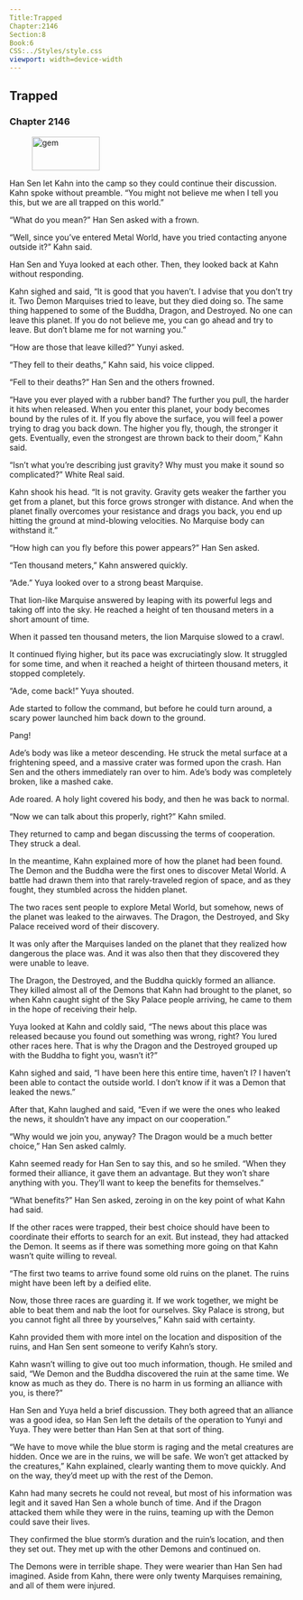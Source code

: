 ```yaml
---
Title:Trapped 
Chapter:2146 
Section:8 
Book:6 
CSS:../Styles/style.css 
viewport: width=device-width
---
```

  
## Trapped
### Chapter 2146
  
<figure>
	<img src="../Images/gem.gif" alt="gem" id="gem" width="120" height="60" />
</figure>
  

  
Han Sen let Kahn into the camp so they could continue their discussion. Kahn spoke without preamble. “You might not believe me when I tell you this, but we are all trapped on this world.”

“What do you mean?” Han Sen asked with a frown.

“Well, since you’ve entered Metal World, have you tried contacting anyone outside it?” Kahn said.

Han Sen and Yuya looked at each other. Then, they looked back at Kahn without responding.

Kahn sighed and said, “It is good that you haven’t. I advise that you don’t try it. Two Demon Marquises tried to leave, but they died doing so. The same thing happened to some of the Buddha, Dragon, and Destroyed. No one can leave this planet. If you do not believe me, you can go ahead and try to leave. But don’t blame me for not warning you.”

“How are those that leave killed?” Yunyi asked.

“They fell to their deaths,” Kahn said, his voice clipped.

“Fell to their deaths?” Han Sen and the others frowned.

“Have you ever played with a rubber band? The further you pull, the harder it hits when released. When you enter this planet, your body becomes bound by the rules of it. If you fly above the surface, you will feel a power trying to drag you back down. The higher you fly, though, the stronger it gets. Eventually, even the strongest are thrown back to their doom,” Kahn said.

“Isn’t what you’re describing just gravity? Why must you make it sound so complicated?” White Real said.

Kahn shook his head. “It is not gravity. Gravity gets weaker the farther you get from a planet, but this force grows stronger with distance. And when the planet finally overcomes your resistance and drags you back, you end up hitting the ground at mind-blowing velocities. No Marquise body can withstand it.”

“How high can you fly before this power appears?” Han Sen asked.

“Ten thousand meters,” Kahn answered quickly.

“Ade.” Yuya looked over to a strong beast Marquise.

That lion-like Marquise answered by leaping with its powerful legs and taking off into the sky. He reached a height of ten thousand meters in a short amount of time.

When it passed ten thousand meters, the lion Marquise slowed to a crawl.

It continued flying higher, but its pace was excruciatingly slow. It struggled for some time, and when it reached a height of thirteen thousand meters, it stopped completely.

“Ade, come back!” Yuya shouted.

Ade started to follow the command, but before he could turn around, a scary power launched him back down to the ground.

Pang!

Ade’s body was like a meteor descending. He struck the metal surface at a frightening speed, and a massive crater was formed upon the crash. Han Sen and the others immediately ran over to him. Ade’s body was completely broken, like a mashed cake.

Ade roared. A holy light covered his body, and then he was back to normal.

“Now we can talk about this properly, right?” Kahn smiled.

They returned to camp and began discussing the terms of cooperation. They struck a deal.

In the meantime, Kahn explained more of how the planet had been found. The Demon and the Buddha were the first ones to discover Metal World. A battle had drawn them into that rarely-traveled region of space, and as they fought, they stumbled across the hidden planet.

The two races sent people to explore Metal World, but somehow, news of the planet was leaked to the airwaves. The Dragon, the Destroyed, and Sky Palace received word of their discovery.

It was only after the Marquises landed on the planet that they realized how dangerous the place was. And it was also then that they discovered they were unable to leave.

The Dragon, the Destroyed, and the Buddha quickly formed an alliance. They killed almost all of the Demons that Kahn had brought to the planet, so when Kahn caught sight of the Sky Palace people arriving, he came to them in the hope of receiving their help.

Yuya looked at Kahn and coldly said, “The news about this place was released because you found out something was wrong, right? You lured other races here. That is why the Dragon and the Destroyed grouped up with the Buddha to fight you, wasn’t it?”

Kahn sighed and said, “I have been here this entire time, haven’t I? I haven’t been able to contact the outside world. I don’t know if it was a Demon that leaked the news.”

After that, Kahn laughed and said, “Even if we were the ones who leaked the news, it shouldn’t have any impact on our cooperation.”

“Why would we join you, anyway? The Dragon would be a much better choice,” Han Sen asked calmly.

Kahn seemed ready for Han Sen to say this, and so he smiled. “When they formed their alliance, it gave them an advantage. But they won’t share anything with you. They’ll want to keep the benefits for themselves.”

“What benefits?” Han Sen asked, zeroing in on the key point of what Kahn had said.

If the other races were trapped, their best choice should have been to coordinate their efforts to search for an exit. But instead, they had attacked the Demon. It seems as if there was something more going on that Kahn wasn’t quite willing to reveal.

“The first two teams to arrive found some old ruins on the planet. The ruins might have been left by a deified elite.

Now, those three races are guarding it. If we work together, we might be able to beat them and nab the loot for ourselves. Sky Palace is strong, but you cannot fight all three by yourselves,” Kahn said with certainty.

Kahn provided them with more intel on the location and disposition of the ruins, and Han Sen sent someone to verify Kahn’s story.

Kahn wasn’t willing to give out too much information, though. He smiled and said, “We Demon and the Buddha discovered the ruin at the same time. We know as much as they do. There is no harm in us forming an alliance with you, is there?”

Han Sen and Yuya held a brief discussion. They both agreed that an alliance was a good idea, so Han Sen left the details of the operation to Yunyi and Yuya. They were better than Han Sen at that sort of thing.

“We have to move while the blue storm is raging and the metal creatures are hidden. Once we are in the ruins, we will be safe. We won’t get attacked by the creatures,” Kahn explained, clearly wanting them to move quickly. And on the way, they’d meet up with the rest of the Demon.

Kahn had many secrets he could not reveal, but most of his information was legit and it saved Han Sen a whole bunch of time. And if the Dragon attacked them while they were in the ruins, teaming up with the Demon could save their lives.

They confirmed the blue storm’s duration and the ruin’s location, and then they set out. They met up with the other Demons and continued on.

The Demons were in terrible shape. They were wearier than Han Sen had imagined. Aside from Kahn, there were only twenty Marquises remaining, and all of them were injured.